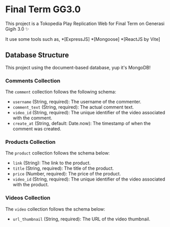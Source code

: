 # Final Term GG3.0

This project is a Tokopedia Play Replication Web for Final Term on Generasi Gigih 3.0 ✨

It use some tools such as,
*[ExpressJS]
*[Mongoose]
*[ReactJS by Vite]

## Database Structure
This project using the document-based database, yup it's MongoDB!

### Comments Collection
The `comment` collection follows the following schema:

- `username` (String, required): The username of the commenter.
- `comment_text` (String, required): The actual comment text.
- `video_id` (String, required): The unique identifier of the video associated with the comment.
- `create_at` (String, default: Date.now): The timestamp of when the comment was created.

### Products Collection
The `product` collection follows the schema below:

- `link` (String): The link to the product.
- `title` (String, required): The title of the product.
- `price` (Number, required): The price of the product.
- `video_id` (String, required): The unique identifier of the video associated with the product.

### Videos Collection
The `video` collection follows the schema below:

- `url_thumbnail` (String, required): The URL of the video thumbnail.

